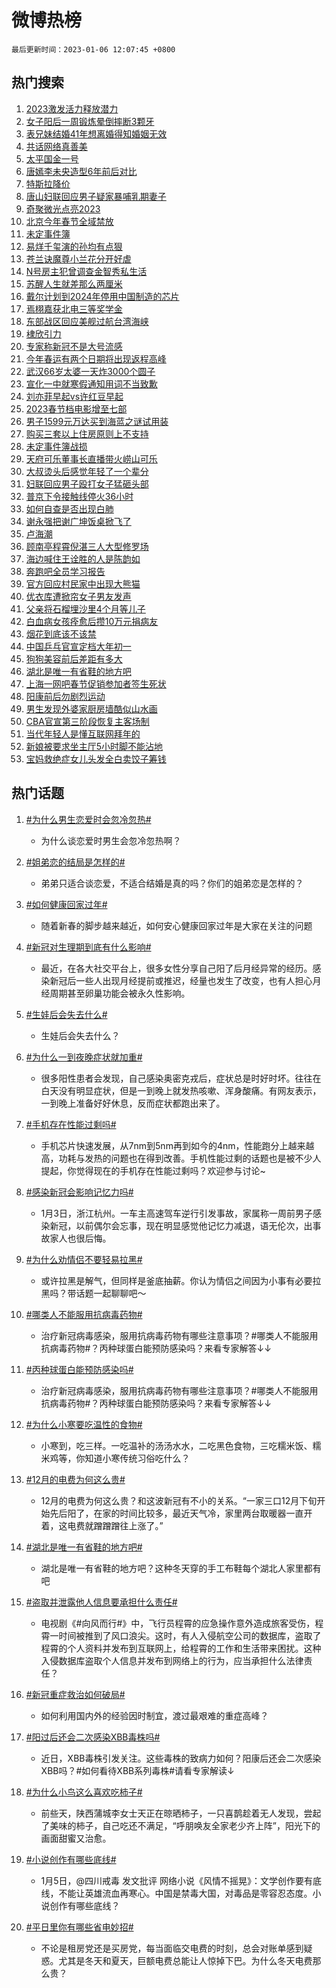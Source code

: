 # 微博热榜

`最后更新时间：2023-01-06 12:07:45 +0800`

## 热门搜索

1. [2023激发活力释放潜力](https://m.weibo.cn/search?containerid=100103type%3D1%26t%3D10%26q%3D%232023%E6%BF%80%E5%8F%91%E6%B4%BB%E5%8A%9B%E9%87%8A%E6%94%BE%E6%BD%9C%E5%8A%9B%23&stream_entry_id=51&isnewpage=1&extparam=seat%3D1%26pos%3D0%26dgr%3D0%26c_type%3D51%26filter_type%3Drealtimehot%26cate%3D10103%26display_time%3D1672978064%26pre_seqid%3D167297806479901738305&luicode=10000011&lfid=106003type%253D25%2526t%253D3%2526disable_hot%253D1%2526filter_type%253Drealtimehot)
1. [女子阳后一周锻炼晕倒摔断3颗牙](https://m.weibo.cn/search?containerid=100103type%3D1%26t%3D10%26q%3D%23%E5%A5%B3%E5%AD%90%E9%98%B3%E5%90%8E%E4%B8%80%E5%91%A8%E9%94%BB%E7%82%BC%E6%99%95%E5%80%92%E6%91%94%E6%96%AD3%E9%A2%97%E7%89%99%23&stream_entry_id=31&isnewpage=1&extparam=seat%3D1%26dgr%3D0%26filter_type%3Drealtimehot%26c_type%3D31%26stream_entry_id%3D31%26cate%3D5001%26flag%3D1%26band_rank%3D1%26q%3D%2523%25E5%25A5%25B3%25E5%25AD%2590%25E9%2598%25B3%25E5%2590%258E%25E4%25B8%2580%25E5%2591%25A8%25E9%2594%25BB%25E7%2582%25BC%25E6%2599%2595%25E5%2580%2592%25E6%2591%2594%25E6%2596%25AD3%25E9%25A2%2597%25E7%2589%2599%2523%26pos%3D0%26lcate%3D5001%26realpos%3D1%26display_time%3D1672978064%26pre_seqid%3D167297806479901738305&luicode=10000011&lfid=106003type%253D25%2526t%253D3%2526disable_hot%253D1%2526filter_type%253Drealtimehot)
1. [表兄妹结婚41年想离婚得知婚姻无效](https://m.weibo.cn/search?containerid=100103type%3D1%26t%3D10%26q%3D%23%E8%A1%A8%E5%85%84%E5%A6%B9%E7%BB%93%E5%A9%9A41%E5%B9%B4%E6%83%B3%E7%A6%BB%E5%A9%9A%E5%BE%97%E7%9F%A5%E5%A9%9A%E5%A7%BB%E6%97%A0%E6%95%88%23&stream_entry_id=31&isnewpage=1&extparam=seat%3D1%26dgr%3D0%26filter_type%3Drealtimehot%26c_type%3D31%26stream_entry_id%3D31%26cate%3D5001%26flag%3D1%26band_rank%3D2%26q%3D%2523%25E8%25A1%25A8%25E5%2585%2584%25E5%25A6%25B9%25E7%25BB%2593%25E5%25A9%259A41%25E5%25B9%25B4%25E6%2583%25B3%25E7%25A6%25BB%25E5%25A9%259A%25E5%25BE%2597%25E7%259F%25A5%25E5%25A9%259A%25E5%25A7%25BB%25E6%2597%25A0%25E6%2595%2588%2523%26pos%3D1%26lcate%3D5001%26realpos%3D2%26display_time%3D1672978064%26pre_seqid%3D167297806479901738305&luicode=10000011&lfid=106003type%253D25%2526t%253D3%2526disable_hot%253D1%2526filter_type%253Drealtimehot)
1. [共话网络真善美](https://m.weibo.cn/search?containerid=100103type%3D1%26t%3D10%26q%3D%23%E5%85%B1%E8%AF%9D%E7%BD%91%E7%BB%9C%E7%9C%9F%E5%96%84%E7%BE%8E%23&stream_entry_id=31&isnewpage=1&extparam=seat%3D1%26dgr%3D0%26filter_type%3Drealtimehot%26c_type%3D31%26stream_entry_id%3D31%26cate%3D5001%26flag%3D0%26band_rank%3D3%26q%3D%2523%25E5%2585%25B1%25E8%25AF%259D%25E7%25BD%2591%25E7%25BB%259C%25E7%259C%259F%25E5%2596%2584%25E7%25BE%258E%2523%26pos%3D2%26lcate%3D5001%26realpos%3D3%26display_time%3D1672978064%26pre_seqid%3D167297806479901738305&luicode=10000011&lfid=106003type%253D25%2526t%253D3%2526disable_hot%253D1%2526filter_type%253Drealtimehot)
1. [太平国金一号](https://m.weibo.cn/search?containerid=100103type%3D1%26t%3D10%26q%3D%23%E5%A4%AA%E5%B9%B3%E5%9B%BD%E9%87%91%E4%B8%80%E5%8F%B7%23&stream_entry_id=31&isnewpage=1&extparam=seat%3D1%26dgr%3D0%26filter_type%3Drealtimehot%26c_type%3D31%26stream_entry_id%3D31%26cate%3D5001%26adid%3D177361%26band_rank%3D4%26topic_ad%3D1%26q%3D%2523%25E5%25A4%25AA%25E5%25B9%25B3%25E5%259B%25BD%25E9%2587%2591%25E4%25B8%2580%25E5%258F%25B7%2523%26pos%3D3%26lcate%3D5001%26display_time%3D1672978064%26pre_seqid%3D167297806479901738305&luicode=10000011&lfid=106003type%253D25%2526t%253D3%2526disable_hot%253D1%2526filter_type%253Drealtimehot)
1. [唐嫣李未央造型6年前后对比](https://m.weibo.cn/search?containerid=100103type%3D1%26t%3D10%26q%3D%23%E5%94%90%E5%AB%A3%E6%9D%8E%E6%9C%AA%E5%A4%AE%E9%80%A0%E5%9E%8B6%E5%B9%B4%E5%89%8D%E5%90%8E%E5%AF%B9%E6%AF%94%23&stream_entry_id=31&isnewpage=1&extparam=seat%3D1%26dgr%3D0%26filter_type%3Drealtimehot%26c_type%3D31%26stream_entry_id%3D31%26cate%3D5001%26flag%3D1%26band_rank%3D4%26q%3D%2523%25E5%2594%2590%25E5%25AB%25A3%25E6%259D%258E%25E6%259C%25AA%25E5%25A4%25AE%25E9%2580%25A0%25E5%259E%258B6%25E5%25B9%25B4%25E5%2589%258D%25E5%2590%258E%25E5%25AF%25B9%25E6%25AF%2594%2523%26pos%3D4%26lcate%3D5001%26realpos%3D4%26display_time%3D1672978064%26pre_seqid%3D167297806479901738305&luicode=10000011&lfid=106003type%253D25%2526t%253D3%2526disable_hot%253D1%2526filter_type%253Drealtimehot)
1. [特斯拉降价](https://m.weibo.cn/search?containerid=100103type%3D1%26t%3D10%26q%3D%23%E7%89%B9%E6%96%AF%E6%8B%89%E9%99%8D%E4%BB%B7%23&stream_entry_id=31&isnewpage=1&extparam=seat%3D1%26dgr%3D0%26filter_type%3Drealtimehot%26c_type%3D31%26stream_entry_id%3D31%26cate%3D5001%26flag%3D0%26band_rank%3D5%26q%3D%2523%25E7%2589%25B9%25E6%2596%25AF%25E6%258B%2589%25E9%2599%258D%25E4%25BB%25B7%2523%26pos%3D5%26lcate%3D5001%26realpos%3D5%26display_time%3D1672978064%26pre_seqid%3D167297806479901738305&luicode=10000011&lfid=106003type%253D25%2526t%253D3%2526disable_hot%253D1%2526filter_type%253Drealtimehot)
1. [唐山妇联回应男子疑家暴哺乳期妻子](https://m.weibo.cn/search?containerid=100103type%3D1%26t%3D10%26q%3D%23%E5%94%90%E5%B1%B1%E5%A6%87%E8%81%94%E5%9B%9E%E5%BA%94%E7%94%B7%E5%AD%90%E7%96%91%E5%AE%B6%E6%9A%B4%E5%93%BA%E4%B9%B3%E6%9C%9F%E5%A6%BB%E5%AD%90%23&stream_entry_id=31&isnewpage=1&extparam=seat%3D1%26dgr%3D0%26filter_type%3Drealtimehot%26c_type%3D31%26stream_entry_id%3D31%26cate%3D5001%26flag%3D1%26band_rank%3D6%26q%3D%2523%25E5%2594%2590%25E5%25B1%25B1%25E5%25A6%2587%25E8%2581%2594%25E5%259B%259E%25E5%25BA%2594%25E7%2594%25B7%25E5%25AD%2590%25E7%2596%2591%25E5%25AE%25B6%25E6%259A%25B4%25E5%2593%25BA%25E4%25B9%25B3%25E6%259C%259F%25E5%25A6%25BB%25E5%25AD%2590%2523%26pos%3D6%26lcate%3D5001%26realpos%3D6%26display_time%3D1672978064%26pre_seqid%3D167297806479901738305&luicode=10000011&lfid=106003type%253D25%2526t%253D3%2526disable_hot%253D1%2526filter_type%253Drealtimehot)
1. [奇聚微光点亮2023](https://m.weibo.cn/search?containerid=100103type%3D1%26t%3D10%26q%3D%23%E5%A5%87%E8%81%9A%E5%BE%AE%E5%85%89%E7%82%B9%E4%BA%AE2023%23&stream_entry_id=31&isnewpage=1&extparam=seat%3D1%26dgr%3D0%26filter_type%3Drealtimehot%26c_type%3D31%26stream_entry_id%3D31%26cate%3D5001%26adid%3D177321%26band_rank%3D7%26topic_ad%3D1%26q%3D%2523%25E5%25A5%2587%25E8%2581%259A%25E5%25BE%25AE%25E5%2585%2589%25E7%2582%25B9%25E4%25BA%25AE2023%2523%26pos%3D7%26lcate%3D5001%26display_time%3D1672978064%26pre_seqid%3D167297806479901738305&luicode=10000011&lfid=106003type%253D25%2526t%253D3%2526disable_hot%253D1%2526filter_type%253Drealtimehot)
1. [北京今年春节全域禁放](https://m.weibo.cn/search?containerid=100103type%3D1%26t%3D10%26q%3D%23%E5%8C%97%E4%BA%AC%E4%BB%8A%E5%B9%B4%E6%98%A5%E8%8A%82%E5%85%A8%E5%9F%9F%E7%A6%81%E6%94%BE%23&stream_entry_id=31&isnewpage=1&extparam=seat%3D1%26dgr%3D0%26filter_type%3Drealtimehot%26c_type%3D31%26stream_entry_id%3D31%26cate%3D5001%26flag%3D1%26band_rank%3D7%26q%3D%2523%25E5%258C%2597%25E4%25BA%25AC%25E4%25BB%258A%25E5%25B9%25B4%25E6%2598%25A5%25E8%258A%2582%25E5%2585%25A8%25E5%259F%259F%25E7%25A6%2581%25E6%2594%25BE%2523%26pos%3D8%26lcate%3D5001%26realpos%3D7%26display_time%3D1672978064%26pre_seqid%3D167297806479901738305&luicode=10000011&lfid=106003type%253D25%2526t%253D3%2526disable_hot%253D1%2526filter_type%253Drealtimehot)
1. [未定事件簿](https://m.weibo.cn/search?containerid=100103type%3D1%26t%3D10%26q%3D%23%E6%9C%AA%E5%AE%9A%E4%BA%8B%E4%BB%B6%E7%B0%BF%23&stream_entry_id=31&isnewpage=1&extparam=seat%3D1%26dgr%3D0%26filter_type%3Drealtimehot%26c_type%3D31%26stream_entry_id%3D31%26cate%3D5001%26flag%3D1%26band_rank%3D8%26q%3D%2523%25E6%259C%25AA%25E5%25AE%259A%25E4%25BA%258B%25E4%25BB%25B6%25E7%25B0%25BF%2523%26pos%3D9%26lcate%3D5001%26realpos%3D8%26display_time%3D1672978064%26pre_seqid%3D167297806479901738305&luicode=10000011&lfid=106003type%253D25%2526t%253D3%2526disable_hot%253D1%2526filter_type%253Drealtimehot)
1. [易烊千玺演的孙均有点狠](https://m.weibo.cn/search?containerid=100103type%3D1%26t%3D10%26q%3D%23%E6%98%93%E7%83%8A%E5%8D%83%E7%8E%BA%E6%BC%94%E7%9A%84%E5%AD%99%E5%9D%87%E6%9C%89%E7%82%B9%E7%8B%A0%23&stream_entry_id=31&isnewpage=1&extparam=seat%3D1%26dgr%3D0%26filter_type%3Drealtimehot%26c_type%3D31%26stream_entry_id%3D31%26cate%3D5001%26flag%3D1%26band_rank%3D9%26q%3D%2523%25E6%2598%2593%25E7%2583%258A%25E5%258D%2583%25E7%258E%25BA%25E6%25BC%2594%25E7%259A%2584%25E5%25AD%2599%25E5%259D%2587%25E6%259C%2589%25E7%2582%25B9%25E7%258B%25A0%2523%26pos%3D10%26lcate%3D5001%26realpos%3D9%26display_time%3D1672978064%26pre_seqid%3D167297806479901738305&luicode=10000011&lfid=106003type%253D25%2526t%253D3%2526disable_hot%253D1%2526filter_type%253Drealtimehot)
1. [苍兰诀魔尊小兰花分开好虐](https://m.weibo.cn/search?containerid=100103type%3D1%26t%3D10%26q%3D%23%E8%8B%8D%E5%85%B0%E8%AF%80%E9%AD%94%E5%B0%8A%E5%B0%8F%E5%85%B0%E8%8A%B1%E5%88%86%E5%BC%80%E5%A5%BD%E8%99%90%23&stream_entry_id=31&isnewpage=1&extparam=seat%3D1%26dgr%3D0%26filter_type%3Drealtimehot%26c_type%3D31%26stream_entry_id%3D31%26cate%3D5001%26flag%3D1%26band_rank%3D10%26q%3D%2523%25E8%258B%258D%25E5%2585%25B0%25E8%25AF%2580%25E9%25AD%2594%25E5%25B0%258A%25E5%25B0%258F%25E5%2585%25B0%25E8%258A%25B1%25E5%2588%2586%25E5%25BC%2580%25E5%25A5%25BD%25E8%2599%2590%2523%26pos%3D11%26lcate%3D5001%26realpos%3D10%26display_time%3D1672978064%26pre_seqid%3D167297806479901738305&luicode=10000011&lfid=106003type%253D25%2526t%253D3%2526disable_hot%253D1%2526filter_type%253Drealtimehot)
1. [N号房主犯曾调查金智秀私生活](https://m.weibo.cn/search?containerid=100103type%3D1%26t%3D10%26q%3D%23N%E5%8F%B7%E6%88%BF%E4%B8%BB%E7%8A%AF%E6%9B%BE%E8%B0%83%E6%9F%A5%E9%87%91%E6%99%BA%E7%A7%80%E7%A7%81%E7%94%9F%E6%B4%BB%23&stream_entry_id=31&isnewpage=1&extparam=seat%3D1%26dgr%3D0%26filter_type%3Drealtimehot%26c_type%3D31%26stream_entry_id%3D31%26cate%3D5001%26flag%3D1%26band_rank%3D11%26q%3D%2523N%25E5%258F%25B7%25E6%2588%25BF%25E4%25B8%25BB%25E7%258A%25AF%25E6%259B%25BE%25E8%25B0%2583%25E6%259F%25A5%25E9%2587%2591%25E6%2599%25BA%25E7%25A7%2580%25E7%25A7%2581%25E7%2594%259F%25E6%25B4%25BB%2523%26pos%3D12%26lcate%3D5001%26realpos%3D11%26display_time%3D1672978064%26pre_seqid%3D167297806479901738305&luicode=10000011&lfid=106003type%253D25%2526t%253D3%2526disable_hot%253D1%2526filter_type%253Drealtimehot)
1. [苏醒人生就差那么两厘米](https://m.weibo.cn/search?containerid=100103type%3D1%26t%3D10%26q%3D%23%E8%8B%8F%E9%86%92%E4%BA%BA%E7%94%9F%E5%B0%B1%E5%B7%AE%E9%82%A3%E4%B9%88%E4%B8%A4%E5%8E%98%E7%B1%B3%23&stream_entry_id=31&isnewpage=1&extparam=seat%3D1%26dgr%3D0%26filter_type%3Drealtimehot%26c_type%3D31%26stream_entry_id%3D31%26cate%3D5001%26flag%3D1%26band_rank%3D12%26q%3D%2523%25E8%258B%258F%25E9%2586%2592%25E4%25BA%25BA%25E7%2594%259F%25E5%25B0%25B1%25E5%25B7%25AE%25E9%2582%25A3%25E4%25B9%2588%25E4%25B8%25A4%25E5%258E%2598%25E7%25B1%25B3%2523%26pos%3D13%26lcate%3D5001%26realpos%3D12%26display_time%3D1672978064%26pre_seqid%3D167297806479901738305&luicode=10000011&lfid=106003type%253D25%2526t%253D3%2526disable_hot%253D1%2526filter_type%253Drealtimehot)
1. [戴尔计划到2024年停用中国制造的芯片](https://m.weibo.cn/search?containerid=100103type%3D1%26t%3D10%26q%3D%23%E6%88%B4%E5%B0%94%E8%AE%A1%E5%88%92%E5%88%B02024%E5%B9%B4%E5%81%9C%E7%94%A8%E4%B8%AD%E5%9B%BD%E5%88%B6%E9%80%A0%E7%9A%84%E8%8A%AF%E7%89%87%23&stream_entry_id=31&isnewpage=1&extparam=seat%3D1%26dgr%3D0%26filter_type%3Drealtimehot%26c_type%3D31%26stream_entry_id%3D31%26cate%3D5001%26flag%3D0%26band_rank%3D13%26q%3D%2523%25E6%2588%25B4%25E5%25B0%2594%25E8%25AE%25A1%25E5%2588%2592%25E5%2588%25B02024%25E5%25B9%25B4%25E5%2581%259C%25E7%2594%25A8%25E4%25B8%25AD%25E5%259B%25BD%25E5%2588%25B6%25E9%2580%25A0%25E7%259A%2584%25E8%258A%25AF%25E7%2589%2587%2523%26pos%3D14%26lcate%3D5001%26realpos%3D13%26display_time%3D1672978064%26pre_seqid%3D167297806479901738305&luicode=10000011&lfid=106003type%253D25%2526t%253D3%2526disable_hot%253D1%2526filter_type%253Drealtimehot)
1. [焉栩嘉获北电三等奖学金](https://m.weibo.cn/search?containerid=100103type%3D1%26t%3D10%26q%3D%23%E7%84%89%E6%A0%A9%E5%98%89%E8%8E%B7%E5%8C%97%E7%94%B5%E4%B8%89%E7%AD%89%E5%A5%96%E5%AD%A6%E9%87%91%23&stream_entry_id=31&isnewpage=1&extparam=seat%3D1%26dgr%3D0%26filter_type%3Drealtimehot%26c_type%3D31%26stream_entry_id%3D31%26cate%3D5001%26flag%3D0%26band_rank%3D14%26q%3D%2523%25E7%2584%2589%25E6%25A0%25A9%25E5%2598%2589%25E8%258E%25B7%25E5%258C%2597%25E7%2594%25B5%25E4%25B8%2589%25E7%25AD%2589%25E5%25A5%2596%25E5%25AD%25A6%25E9%2587%2591%2523%26pos%3D15%26lcate%3D5001%26realpos%3D14%26display_time%3D1672978064%26pre_seqid%3D167297806479901738305&luicode=10000011&lfid=106003type%253D25%2526t%253D3%2526disable_hot%253D1%2526filter_type%253Drealtimehot)
1. [东部战区回应美舰过航台湾海峡](https://m.weibo.cn/search?containerid=100103type%3D1%26t%3D10%26q%3D%23%E4%B8%9C%E9%83%A8%E6%88%98%E5%8C%BA%E5%9B%9E%E5%BA%94%E7%BE%8E%E8%88%B0%E8%BF%87%E8%88%AA%E5%8F%B0%E6%B9%BE%E6%B5%B7%E5%B3%A1%23&stream_entry_id=31&isnewpage=1&extparam=seat%3D1%26dgr%3D0%26filter_type%3Drealtimehot%26c_type%3D31%26stream_entry_id%3D31%26cate%3D5001%26flag%3D0%26band_rank%3D15%26q%3D%2523%25E4%25B8%259C%25E9%2583%25A8%25E6%2588%2598%25E5%258C%25BA%25E5%259B%259E%25E5%25BA%2594%25E7%25BE%258E%25E8%2588%25B0%25E8%25BF%2587%25E8%2588%25AA%25E5%258F%25B0%25E6%25B9%25BE%25E6%25B5%25B7%25E5%25B3%25A1%2523%26pos%3D16%26lcate%3D5001%26realpos%3D15%26display_time%3D1672978064%26pre_seqid%3D167297806479901738305&luicode=10000011&lfid=106003type%253D25%2526t%253D3%2526disable_hot%253D1%2526filter_type%253Drealtimehot)
1. [棣欣引力](https://m.weibo.cn/search?containerid=100103type%3D1%26t%3D10%26q%3D%E6%A3%A3%E6%AC%A3%E5%BC%95%E5%8A%9B&stream_entry_id=31&isnewpage=1&extparam=seat%3D1%26dgr%3D0%26filter_type%3Drealtimehot%26c_type%3D31%26stream_entry_id%3D31%26cate%3D5001%26flag%3D0%26band_rank%3D16%26q%3D%25E6%25A3%25A3%25E6%25AC%25A3%25E5%25BC%2595%25E5%258A%259B%26pos%3D17%26lcate%3D5001%26realpos%3D16%26display_time%3D1672978064%26pre_seqid%3D167297806479901738305&luicode=10000011&lfid=106003type%253D25%2526t%253D3%2526disable_hot%253D1%2526filter_type%253Drealtimehot)
1. [专家称新冠不是大号流感](https://m.weibo.cn/search?containerid=100103type%3D1%26t%3D10%26q%3D%23%E4%B8%93%E5%AE%B6%E7%A7%B0%E6%96%B0%E5%86%A0%E4%B8%8D%E6%98%AF%E5%A4%A7%E5%8F%B7%E6%B5%81%E6%84%9F%23&stream_entry_id=31&isnewpage=1&extparam=seat%3D1%26dgr%3D0%26filter_type%3Drealtimehot%26c_type%3D31%26stream_entry_id%3D31%26cate%3D5001%26flag%3D0%26band_rank%3D17%26q%3D%2523%25E4%25B8%2593%25E5%25AE%25B6%25E7%25A7%25B0%25E6%2596%25B0%25E5%2586%25A0%25E4%25B8%258D%25E6%2598%25AF%25E5%25A4%25A7%25E5%258F%25B7%25E6%25B5%2581%25E6%2584%259F%2523%26pos%3D18%26lcate%3D5001%26realpos%3D17%26display_time%3D1672978064%26pre_seqid%3D167297806479901738305&luicode=10000011&lfid=106003type%253D25%2526t%253D3%2526disable_hot%253D1%2526filter_type%253Drealtimehot)
1. [今年春运有两个日期将出现返程高峰](https://m.weibo.cn/search?containerid=100103type%3D1%26t%3D10%26q%3D%23%E4%BB%8A%E5%B9%B4%E6%98%A5%E8%BF%90%E6%9C%89%E4%B8%A4%E4%B8%AA%E6%97%A5%E6%9C%9F%E5%B0%86%E5%87%BA%E7%8E%B0%E8%BF%94%E7%A8%8B%E9%AB%98%E5%B3%B0%23&stream_entry_id=31&isnewpage=1&extparam=seat%3D1%26dgr%3D0%26filter_type%3Drealtimehot%26c_type%3D31%26stream_entry_id%3D31%26cate%3D5001%26flag%3D1%26band_rank%3D18%26q%3D%2523%25E4%25BB%258A%25E5%25B9%25B4%25E6%2598%25A5%25E8%25BF%2590%25E6%259C%2589%25E4%25B8%25A4%25E4%25B8%25AA%25E6%2597%25A5%25E6%259C%259F%25E5%25B0%2586%25E5%2587%25BA%25E7%258E%25B0%25E8%25BF%2594%25E7%25A8%258B%25E9%25AB%2598%25E5%25B3%25B0%2523%26pos%3D19%26lcate%3D5001%26realpos%3D18%26display_time%3D1672978064%26pre_seqid%3D167297806479901738305&luicode=10000011&lfid=106003type%253D25%2526t%253D3%2526disable_hot%253D1%2526filter_type%253Drealtimehot)
1. [武汉66岁太婆一天炸3000个圆子](https://m.weibo.cn/search?containerid=100103type%3D1%26t%3D10%26q%3D%23%E6%AD%A6%E6%B1%8966%E5%B2%81%E5%A4%AA%E5%A9%86%E4%B8%80%E5%A4%A9%E7%82%B83000%E4%B8%AA%E5%9C%86%E5%AD%90%23&stream_entry_id=31&isnewpage=1&extparam=seat%3D1%26dgr%3D0%26filter_type%3Drealtimehot%26c_type%3D31%26stream_entry_id%3D31%26cate%3D5001%26flag%3D1%26band_rank%3D19%26q%3D%2523%25E6%25AD%25A6%25E6%25B1%258966%25E5%25B2%2581%25E5%25A4%25AA%25E5%25A9%2586%25E4%25B8%2580%25E5%25A4%25A9%25E7%2582%25B83000%25E4%25B8%25AA%25E5%259C%2586%25E5%25AD%2590%2523%26pos%3D20%26lcate%3D5001%26realpos%3D19%26display_time%3D1672978064%26pre_seqid%3D167297806479901738305&luicode=10000011&lfid=106003type%253D25%2526t%253D3%2526disable_hot%253D1%2526filter_type%253Drealtimehot)
1. [宣化一中就寒假通知用词不当致歉](https://m.weibo.cn/search?containerid=100103type%3D1%26t%3D10%26q%3D%23%E5%AE%A3%E5%8C%96%E4%B8%80%E4%B8%AD%E5%B0%B1%E5%AF%92%E5%81%87%E9%80%9A%E7%9F%A5%E7%94%A8%E8%AF%8D%E4%B8%8D%E5%BD%93%E8%87%B4%E6%AD%89%23&stream_entry_id=31&isnewpage=1&extparam=seat%3D1%26dgr%3D0%26filter_type%3Drealtimehot%26c_type%3D31%26stream_entry_id%3D31%26cate%3D5001%26flag%3D0%26band_rank%3D20%26q%3D%2523%25E5%25AE%25A3%25E5%258C%2596%25E4%25B8%2580%25E4%25B8%25AD%25E5%25B0%25B1%25E5%25AF%2592%25E5%2581%2587%25E9%2580%259A%25E7%259F%25A5%25E7%2594%25A8%25E8%25AF%258D%25E4%25B8%258D%25E5%25BD%2593%25E8%2587%25B4%25E6%25AD%2589%2523%26pos%3D21%26lcate%3D5001%26realpos%3D20%26display_time%3D1672978064%26pre_seqid%3D167297806479901738305&luicode=10000011&lfid=106003type%253D25%2526t%253D3%2526disable_hot%253D1%2526filter_type%253Drealtimehot)
1. [刘亦菲早起vs许红豆早起](https://m.weibo.cn/search?containerid=100103type%3D1%26t%3D10%26q%3D%23%E5%88%98%E4%BA%A6%E8%8F%B2%E6%97%A9%E8%B5%B7vs%E8%AE%B8%E7%BA%A2%E8%B1%86%E6%97%A9%E8%B5%B7%23&stream_entry_id=31&isnewpage=1&extparam=seat%3D1%26dgr%3D0%26filter_type%3Drealtimehot%26c_type%3D31%26stream_entry_id%3D31%26cate%3D5001%26flag%3D1%26band_rank%3D21%26q%3D%2523%25E5%2588%2598%25E4%25BA%25A6%25E8%258F%25B2%25E6%2597%25A9%25E8%25B5%25B7vs%25E8%25AE%25B8%25E7%25BA%25A2%25E8%25B1%2586%25E6%2597%25A9%25E8%25B5%25B7%2523%26pos%3D22%26lcate%3D5001%26realpos%3D21%26display_time%3D1672978064%26pre_seqid%3D167297806479901738305&luicode=10000011&lfid=106003type%253D25%2526t%253D3%2526disable_hot%253D1%2526filter_type%253Drealtimehot)
1. [2023春节档电影增至七部](https://m.weibo.cn/search?containerid=100103type%3D1%26t%3D10%26q%3D%232023%E6%98%A5%E8%8A%82%E6%A1%A3%E7%94%B5%E5%BD%B1%E5%A2%9E%E8%87%B3%E4%B8%83%E9%83%A8%23&stream_entry_id=31&isnewpage=1&extparam=seat%3D1%26dgr%3D0%26filter_type%3Drealtimehot%26c_type%3D31%26stream_entry_id%3D31%26cate%3D5001%26flag%3D1%26band_rank%3D22%26q%3D%25232023%25E6%2598%25A5%25E8%258A%2582%25E6%25A1%25A3%25E7%2594%25B5%25E5%25BD%25B1%25E5%25A2%259E%25E8%2587%25B3%25E4%25B8%2583%25E9%2583%25A8%2523%26pos%3D23%26lcate%3D5001%26realpos%3D22%26display_time%3D1672978064%26pre_seqid%3D167297806479901738305&luicode=10000011&lfid=106003type%253D25%2526t%253D3%2526disable_hot%253D1%2526filter_type%253Drealtimehot)
1. [男子1599元万达买到海蓝之谜试用装](https://m.weibo.cn/search?containerid=100103type%3D1%26t%3D10%26q%3D%23%E7%94%B7%E5%AD%901599%E5%85%83%E4%B8%87%E8%BE%BE%E4%B9%B0%E5%88%B0%E6%B5%B7%E8%93%9D%E4%B9%8B%E8%B0%9C%E8%AF%95%E7%94%A8%E8%A3%85%23&stream_entry_id=31&isnewpage=1&extparam=seat%3D1%26dgr%3D0%26filter_type%3Drealtimehot%26c_type%3D31%26stream_entry_id%3D31%26cate%3D5001%26flag%3D1%26band_rank%3D23%26q%3D%2523%25E7%2594%25B7%25E5%25AD%25901599%25E5%2585%2583%25E4%25B8%2587%25E8%25BE%25BE%25E4%25B9%25B0%25E5%2588%25B0%25E6%25B5%25B7%25E8%2593%259D%25E4%25B9%258B%25E8%25B0%259C%25E8%25AF%2595%25E7%2594%25A8%25E8%25A3%2585%2523%26pos%3D24%26lcate%3D5001%26realpos%3D23%26display_time%3D1672978064%26pre_seqid%3D167297806479901738305&luicode=10000011&lfid=106003type%253D25%2526t%253D3%2526disable_hot%253D1%2526filter_type%253Drealtimehot)
1. [购买三套以上住房原则上不支持](https://m.weibo.cn/search?containerid=100103type%3D1%26t%3D10%26q%3D%23%E8%B4%AD%E4%B9%B0%E4%B8%89%E5%A5%97%E4%BB%A5%E4%B8%8A%E4%BD%8F%E6%88%BF%E5%8E%9F%E5%88%99%E4%B8%8A%E4%B8%8D%E6%94%AF%E6%8C%81%23&stream_entry_id=31&isnewpage=1&extparam=seat%3D1%26dgr%3D0%26filter_type%3Drealtimehot%26c_type%3D31%26stream_entry_id%3D31%26cate%3D5001%26flag%3D0%26band_rank%3D24%26q%3D%2523%25E8%25B4%25AD%25E4%25B9%25B0%25E4%25B8%2589%25E5%25A5%2597%25E4%25BB%25A5%25E4%25B8%258A%25E4%25BD%258F%25E6%2588%25BF%25E5%258E%259F%25E5%2588%2599%25E4%25B8%258A%25E4%25B8%258D%25E6%2594%25AF%25E6%258C%2581%2523%26pos%3D25%26lcate%3D5001%26realpos%3D24%26display_time%3D1672978064%26pre_seqid%3D167297806479901738305&luicode=10000011&lfid=106003type%253D25%2526t%253D3%2526disable_hot%253D1%2526filter_type%253Drealtimehot)
1. [未定事件簿战损](https://m.weibo.cn/search?containerid=100103type%3D1%26t%3D10%26q%3D%23%E6%9C%AA%E5%AE%9A%E4%BA%8B%E4%BB%B6%E7%B0%BF%E6%88%98%E6%8D%9F%23&stream_entry_id=31&isnewpage=1&extparam=seat%3D1%26dgr%3D0%26filter_type%3Drealtimehot%26c_type%3D31%26stream_entry_id%3D31%26cate%3D5001%26flag%3D1%26band_rank%3D25%26q%3D%2523%25E6%259C%25AA%25E5%25AE%259A%25E4%25BA%258B%25E4%25BB%25B6%25E7%25B0%25BF%25E6%2588%2598%25E6%258D%259F%2523%26pos%3D26%26lcate%3D5001%26realpos%3D25%26display_time%3D1672978064%26pre_seqid%3D167297806479901738305&luicode=10000011&lfid=106003type%253D25%2526t%253D3%2526disable_hot%253D1%2526filter_type%253Drealtimehot)
1. [天府可乐董事长直播带火崂山可乐](https://m.weibo.cn/search?containerid=100103type%3D1%26t%3D10%26q%3D%23%E5%A4%A9%E5%BA%9C%E5%8F%AF%E4%B9%90%E8%91%A3%E4%BA%8B%E9%95%BF%E7%9B%B4%E6%92%AD%E5%B8%A6%E7%81%AB%E5%B4%82%E5%B1%B1%E5%8F%AF%E4%B9%90%23&stream_entry_id=31&isnewpage=1&extparam=seat%3D1%26dgr%3D0%26filter_type%3Drealtimehot%26c_type%3D31%26stream_entry_id%3D31%26cate%3D5001%26flag%3D1%26band_rank%3D26%26q%3D%2523%25E5%25A4%25A9%25E5%25BA%259C%25E5%258F%25AF%25E4%25B9%2590%25E8%2591%25A3%25E4%25BA%258B%25E9%2595%25BF%25E7%259B%25B4%25E6%2592%25AD%25E5%25B8%25A6%25E7%2581%25AB%25E5%25B4%2582%25E5%25B1%25B1%25E5%258F%25AF%25E4%25B9%2590%2523%26pos%3D27%26lcate%3D5001%26realpos%3D26%26display_time%3D1672978064%26pre_seqid%3D167297806479901738305&luicode=10000011&lfid=106003type%253D25%2526t%253D3%2526disable_hot%253D1%2526filter_type%253Drealtimehot)
1. [大叔烫头后感觉年轻了一个辈分](https://m.weibo.cn/search?containerid=100103type%3D1%26t%3D10%26q%3D%23%E5%A4%A7%E5%8F%94%E7%83%AB%E5%A4%B4%E5%90%8E%E6%84%9F%E8%A7%89%E5%B9%B4%E8%BD%BB%E4%BA%86%E4%B8%80%E4%B8%AA%E8%BE%88%E5%88%86%23&stream_entry_id=31&isnewpage=1&extparam=seat%3D1%26dgr%3D0%26filter_type%3Drealtimehot%26c_type%3D31%26stream_entry_id%3D31%26cate%3D5001%26flag%3D1%26band_rank%3D27%26q%3D%2523%25E5%25A4%25A7%25E5%258F%2594%25E7%2583%25AB%25E5%25A4%25B4%25E5%2590%258E%25E6%2584%259F%25E8%25A7%2589%25E5%25B9%25B4%25E8%25BD%25BB%25E4%25BA%2586%25E4%25B8%2580%25E4%25B8%25AA%25E8%25BE%2588%25E5%2588%2586%2523%26pos%3D28%26lcate%3D5001%26realpos%3D27%26display_time%3D1672978064%26pre_seqid%3D167297806479901738305&luicode=10000011&lfid=106003type%253D25%2526t%253D3%2526disable_hot%253D1%2526filter_type%253Drealtimehot)
1. [妇联回应男子殴打女子猛砸头部](https://m.weibo.cn/search?containerid=100103type%3D1%26t%3D10%26q%3D%23%E5%A6%87%E8%81%94%E5%9B%9E%E5%BA%94%E7%94%B7%E5%AD%90%E6%AE%B4%E6%89%93%E5%A5%B3%E5%AD%90%E7%8C%9B%E7%A0%B8%E5%A4%B4%E9%83%A8%23&stream_entry_id=31&isnewpage=1&extparam=seat%3D1%26dgr%3D0%26filter_type%3Drealtimehot%26c_type%3D31%26stream_entry_id%3D31%26cate%3D5001%26flag%3D1%26band_rank%3D28%26q%3D%2523%25E5%25A6%2587%25E8%2581%2594%25E5%259B%259E%25E5%25BA%2594%25E7%2594%25B7%25E5%25AD%2590%25E6%25AE%25B4%25E6%2589%2593%25E5%25A5%25B3%25E5%25AD%2590%25E7%258C%259B%25E7%25A0%25B8%25E5%25A4%25B4%25E9%2583%25A8%2523%26pos%3D29%26lcate%3D5001%26realpos%3D28%26display_time%3D1672978064%26pre_seqid%3D167297806479901738305&luicode=10000011&lfid=106003type%253D25%2526t%253D3%2526disable_hot%253D1%2526filter_type%253Drealtimehot)
1. [普京下令接触线停火36小时](https://m.weibo.cn/search?containerid=100103type%3D1%26t%3D10%26q%3D%23%E6%99%AE%E4%BA%AC%E4%B8%8B%E4%BB%A4%E6%8E%A5%E8%A7%A6%E7%BA%BF%E5%81%9C%E7%81%AB36%E5%B0%8F%E6%97%B6%23&stream_entry_id=31&isnewpage=1&extparam=seat%3D1%26dgr%3D0%26filter_type%3Drealtimehot%26c_type%3D31%26stream_entry_id%3D31%26cate%3D5001%26flag%3D0%26band_rank%3D29%26q%3D%2523%25E6%2599%25AE%25E4%25BA%25AC%25E4%25B8%258B%25E4%25BB%25A4%25E6%258E%25A5%25E8%25A7%25A6%25E7%25BA%25BF%25E5%2581%259C%25E7%2581%25AB36%25E5%25B0%258F%25E6%2597%25B6%2523%26pos%3D30%26lcate%3D5001%26realpos%3D29%26display_time%3D1672978064%26pre_seqid%3D167297806479901738305&luicode=10000011&lfid=106003type%253D25%2526t%253D3%2526disable_hot%253D1%2526filter_type%253Drealtimehot)
1. [如何自查是否出现白肺](https://m.weibo.cn/search?containerid=100103type%3D1%26t%3D10%26q%3D%23%E5%A6%82%E4%BD%95%E8%87%AA%E6%9F%A5%E6%98%AF%E5%90%A6%E5%87%BA%E7%8E%B0%E7%99%BD%E8%82%BA%23&stream_entry_id=31&isnewpage=1&extparam=seat%3D1%26dgr%3D0%26filter_type%3Drealtimehot%26c_type%3D31%26stream_entry_id%3D31%26cate%3D5001%26flag%3D0%26band_rank%3D30%26q%3D%2523%25E5%25A6%2582%25E4%25BD%2595%25E8%2587%25AA%25E6%259F%25A5%25E6%2598%25AF%25E5%2590%25A6%25E5%2587%25BA%25E7%258E%25B0%25E7%2599%25BD%25E8%2582%25BA%2523%26pos%3D31%26lcate%3D5001%26realpos%3D30%26display_time%3D1672978064%26pre_seqid%3D167297806479901738305&luicode=10000011&lfid=106003type%253D25%2526t%253D3%2526disable_hot%253D1%2526filter_type%253Drealtimehot)
1. [谢永强把谢广坤饭桌掀飞了](https://m.weibo.cn/search?containerid=100103type%3D1%26t%3D10%26q%3D%23%E8%B0%A2%E6%B0%B8%E5%BC%BA%E6%8A%8A%E8%B0%A2%E5%B9%BF%E5%9D%A4%E9%A5%AD%E6%A1%8C%E6%8E%80%E9%A3%9E%E4%BA%86%23&stream_entry_id=31&isnewpage=1&extparam=seat%3D1%26dgr%3D0%26filter_type%3Drealtimehot%26c_type%3D31%26stream_entry_id%3D31%26cate%3D5001%26flag%3D1%26band_rank%3D31%26q%3D%2523%25E8%25B0%25A2%25E6%25B0%25B8%25E5%25BC%25BA%25E6%258A%258A%25E8%25B0%25A2%25E5%25B9%25BF%25E5%259D%25A4%25E9%25A5%25AD%25E6%25A1%258C%25E6%258E%2580%25E9%25A3%259E%25E4%25BA%2586%2523%26pos%3D32%26lcate%3D5001%26realpos%3D31%26display_time%3D1672978064%26pre_seqid%3D167297806479901738305&luicode=10000011&lfid=106003type%253D25%2526t%253D3%2526disable_hot%253D1%2526filter_type%253Drealtimehot)
1. [卢海潮](https://m.weibo.cn/search?containerid=100103type%3D1%26t%3D10%26q%3D%E5%8D%A2%E6%B5%B7%E6%BD%AE&stream_entry_id=31&isnewpage=1&extparam=seat%3D1%26dgr%3D0%26filter_type%3Drealtimehot%26c_type%3D31%26stream_entry_id%3D31%26cate%3D5001%26flag%3D1%26band_rank%3D32%26q%3D%25E5%258D%25A2%25E6%25B5%25B7%25E6%25BD%25AE%26pos%3D33%26lcate%3D5001%26realpos%3D32%26display_time%3D1672978064%26pre_seqid%3D167297806479901738305&luicode=10000011&lfid=106003type%253D25%2526t%253D3%2526disable_hot%253D1%2526filter_type%253Drealtimehot)
1. [顾南亭程霄倪湛三人大型修罗场](https://m.weibo.cn/search?containerid=100103type%3D1%26t%3D10%26q%3D%23%E9%A1%BE%E5%8D%97%E4%BA%AD%E7%A8%8B%E9%9C%84%E5%80%AA%E6%B9%9B%E4%B8%89%E4%BA%BA%E5%A4%A7%E5%9E%8B%E4%BF%AE%E7%BD%97%E5%9C%BA%23&stream_entry_id=31&isnewpage=1&extparam=seat%3D1%26dgr%3D0%26filter_type%3Drealtimehot%26c_type%3D31%26stream_entry_id%3D31%26cate%3D5001%26flag%3D1%26band_rank%3D33%26q%3D%2523%25E9%25A1%25BE%25E5%258D%2597%25E4%25BA%25AD%25E7%25A8%258B%25E9%259C%2584%25E5%2580%25AA%25E6%25B9%259B%25E4%25B8%2589%25E4%25BA%25BA%25E5%25A4%25A7%25E5%259E%258B%25E4%25BF%25AE%25E7%25BD%2597%25E5%259C%25BA%2523%26pos%3D34%26lcate%3D5001%26realpos%3D33%26display_time%3D1672978064%26pre_seqid%3D167297806479901738305&luicode=10000011&lfid=106003type%253D25%2526t%253D3%2526disable_hot%253D1%2526filter_type%253Drealtimehot)
1. [海边喊住王诠胜的人是陈韵如](https://m.weibo.cn/search?containerid=100103type%3D1%26t%3D10%26q%3D%23%E6%B5%B7%E8%BE%B9%E5%96%8A%E4%BD%8F%E7%8E%8B%E8%AF%A0%E8%83%9C%E7%9A%84%E4%BA%BA%E6%98%AF%E9%99%88%E9%9F%B5%E5%A6%82%23&stream_entry_id=31&isnewpage=1&extparam=seat%3D1%26dgr%3D0%26filter_type%3Drealtimehot%26c_type%3D31%26stream_entry_id%3D31%26cate%3D5001%26flag%3D1%26band_rank%3D34%26q%3D%2523%25E6%25B5%25B7%25E8%25BE%25B9%25E5%2596%258A%25E4%25BD%258F%25E7%258E%258B%25E8%25AF%25A0%25E8%2583%259C%25E7%259A%2584%25E4%25BA%25BA%25E6%2598%25AF%25E9%2599%2588%25E9%259F%25B5%25E5%25A6%2582%2523%26pos%3D35%26lcate%3D5001%26realpos%3D34%26display_time%3D1672978064%26pre_seqid%3D167297806479901738305&luicode=10000011&lfid=106003type%253D25%2526t%253D3%2526disable_hot%253D1%2526filter_type%253Drealtimehot)
1. [奔跑吧全员学习报告](https://m.weibo.cn/search?containerid=100103type%3D1%26t%3D10%26q%3D%23%E5%A5%94%E8%B7%91%E5%90%A7%E5%85%A8%E5%91%98%E5%AD%A6%E4%B9%A0%E6%8A%A5%E5%91%8A%23&stream_entry_id=31&isnewpage=1&extparam=seat%3D1%26dgr%3D0%26filter_type%3Drealtimehot%26c_type%3D31%26stream_entry_id%3D31%26cate%3D5001%26flag%3D1%26band_rank%3D35%26q%3D%2523%25E5%25A5%2594%25E8%25B7%2591%25E5%2590%25A7%25E5%2585%25A8%25E5%2591%2598%25E5%25AD%25A6%25E4%25B9%25A0%25E6%258A%25A5%25E5%2591%258A%2523%26pos%3D36%26lcate%3D5001%26realpos%3D35%26display_time%3D1672978064%26pre_seqid%3D167297806479901738305&luicode=10000011&lfid=106003type%253D25%2526t%253D3%2526disable_hot%253D1%2526filter_type%253Drealtimehot)
1. [官方回应村民家中出现大熊猫](https://m.weibo.cn/search?containerid=100103type%3D1%26t%3D10%26q%3D%23%E5%AE%98%E6%96%B9%E5%9B%9E%E5%BA%94%E6%9D%91%E6%B0%91%E5%AE%B6%E4%B8%AD%E5%87%BA%E7%8E%B0%E5%A4%A7%E7%86%8A%E7%8C%AB%23&stream_entry_id=31&isnewpage=1&extparam=seat%3D1%26dgr%3D0%26filter_type%3Drealtimehot%26c_type%3D31%26stream_entry_id%3D31%26cate%3D5001%26flag%3D0%26band_rank%3D36%26q%3D%2523%25E5%25AE%2598%25E6%2596%25B9%25E5%259B%259E%25E5%25BA%2594%25E6%259D%2591%25E6%25B0%2591%25E5%25AE%25B6%25E4%25B8%25AD%25E5%2587%25BA%25E7%258E%25B0%25E5%25A4%25A7%25E7%2586%258A%25E7%258C%25AB%2523%26pos%3D37%26lcate%3D5001%26realpos%3D36%26display_time%3D1672978064%26pre_seqid%3D167297806479901738305&luicode=10000011&lfid=106003type%253D25%2526t%253D3%2526disable_hot%253D1%2526filter_type%253Drealtimehot)
1. [优衣库遭掀帘女子男友发声](https://m.weibo.cn/search?containerid=100103type%3D1%26t%3D10%26q%3D%23%E4%BC%98%E8%A1%A3%E5%BA%93%E9%81%AD%E6%8E%80%E5%B8%98%E5%A5%B3%E5%AD%90%E7%94%B7%E5%8F%8B%E5%8F%91%E5%A3%B0%23&stream_entry_id=31&isnewpage=1&extparam=seat%3D1%26dgr%3D0%26filter_type%3Drealtimehot%26c_type%3D31%26stream_entry_id%3D31%26cate%3D5001%26flag%3D0%26band_rank%3D37%26q%3D%2523%25E4%25BC%2598%25E8%25A1%25A3%25E5%25BA%2593%25E9%2581%25AD%25E6%258E%2580%25E5%25B8%2598%25E5%25A5%25B3%25E5%25AD%2590%25E7%2594%25B7%25E5%258F%258B%25E5%258F%2591%25E5%25A3%25B0%2523%26pos%3D38%26lcate%3D5001%26realpos%3D37%26display_time%3D1672978064%26pre_seqid%3D167297806479901738305&luicode=10000011&lfid=106003type%253D25%2526t%253D3%2526disable_hot%253D1%2526filter_type%253Drealtimehot)
1. [父亲将石榴埋沙里4个月等儿子](https://m.weibo.cn/search?containerid=100103type%3D1%26t%3D10%26q%3D%23%E7%88%B6%E4%BA%B2%E5%B0%86%E7%9F%B3%E6%A6%B4%E5%9F%8B%E6%B2%99%E9%87%8C4%E4%B8%AA%E6%9C%88%E7%AD%89%E5%84%BF%E5%AD%90%23&stream_entry_id=31&isnewpage=1&extparam=seat%3D1%26dgr%3D0%26filter_type%3Drealtimehot%26c_type%3D31%26stream_entry_id%3D31%26cate%3D5001%26flag%3D0%26band_rank%3D38%26q%3D%2523%25E7%2588%25B6%25E4%25BA%25B2%25E5%25B0%2586%25E7%259F%25B3%25E6%25A6%25B4%25E5%259F%258B%25E6%25B2%2599%25E9%2587%258C4%25E4%25B8%25AA%25E6%259C%2588%25E7%25AD%2589%25E5%2584%25BF%25E5%25AD%2590%2523%26pos%3D39%26lcate%3D5001%26realpos%3D38%26display_time%3D1672978064%26pre_seqid%3D167297806479901738305&luicode=10000011&lfid=106003type%253D25%2526t%253D3%2526disable_hot%253D1%2526filter_type%253Drealtimehot)
1. [白血病女孩痊愈后攒10万元捐病友](https://m.weibo.cn/search?containerid=100103type%3D1%26t%3D10%26q%3D%23%E7%99%BD%E8%A1%80%E7%97%85%E5%A5%B3%E5%AD%A9%E7%97%8A%E6%84%88%E5%90%8E%E6%94%9210%E4%B8%87%E5%85%83%E6%8D%90%E7%97%85%E5%8F%8B%23&stream_entry_id=31&isnewpage=1&extparam=seat%3D1%26dgr%3D0%26filter_type%3Drealtimehot%26c_type%3D31%26stream_entry_id%3D31%26cate%3D5001%26flag%3D0%26band_rank%3D39%26q%3D%2523%25E7%2599%25BD%25E8%25A1%2580%25E7%2597%2585%25E5%25A5%25B3%25E5%25AD%25A9%25E7%2597%258A%25E6%2584%2588%25E5%2590%258E%25E6%2594%259210%25E4%25B8%2587%25E5%2585%2583%25E6%258D%2590%25E7%2597%2585%25E5%258F%258B%2523%26pos%3D40%26lcate%3D5001%26realpos%3D39%26display_time%3D1672978064%26pre_seqid%3D167297806479901738305&luicode=10000011&lfid=106003type%253D25%2526t%253D3%2526disable_hot%253D1%2526filter_type%253Drealtimehot)
1. [烟花到底该不该禁](https://m.weibo.cn/search?containerid=100103type%3D1%26t%3D10%26q%3D%23%E7%83%9F%E8%8A%B1%E5%88%B0%E5%BA%95%E8%AF%A5%E4%B8%8D%E8%AF%A5%E7%A6%81%23&stream_entry_id=31&isnewpage=1&extparam=seat%3D1%26dgr%3D0%26filter_type%3Drealtimehot%26c_type%3D31%26stream_entry_id%3D31%26cate%3D5001%26flag%3D1%26band_rank%3D40%26q%3D%2523%25E7%2583%259F%25E8%258A%25B1%25E5%2588%25B0%25E5%25BA%2595%25E8%25AF%25A5%25E4%25B8%258D%25E8%25AF%25A5%25E7%25A6%2581%2523%26pos%3D41%26lcate%3D5001%26realpos%3D40%26display_time%3D1672978064%26pre_seqid%3D167297806479901738305&luicode=10000011&lfid=106003type%253D25%2526t%253D3%2526disable_hot%253D1%2526filter_type%253Drealtimehot)
1. [中国乒乓官宣定档大年初一](https://m.weibo.cn/search?containerid=100103type%3D1%26t%3D10%26q%3D%23%E4%B8%AD%E5%9B%BD%E4%B9%92%E4%B9%93%E5%AE%98%E5%AE%A3%E5%AE%9A%E6%A1%A3%E5%A4%A7%E5%B9%B4%E5%88%9D%E4%B8%80%23&stream_entry_id=31&isnewpage=1&extparam=seat%3D1%26dgr%3D0%26filter_type%3Drealtimehot%26c_type%3D31%26stream_entry_id%3D31%26cate%3D5001%26flag%3D0%26band_rank%3D41%26q%3D%2523%25E4%25B8%25AD%25E5%259B%25BD%25E4%25B9%2592%25E4%25B9%2593%25E5%25AE%2598%25E5%25AE%25A3%25E5%25AE%259A%25E6%25A1%25A3%25E5%25A4%25A7%25E5%25B9%25B4%25E5%2588%259D%25E4%25B8%2580%2523%26pos%3D42%26lcate%3D5001%26realpos%3D41%26display_time%3D1672978064%26pre_seqid%3D167297806479901738305&luicode=10000011&lfid=106003type%253D25%2526t%253D3%2526disable_hot%253D1%2526filter_type%253Drealtimehot)
1. [狗狗美容前后差距有多大](https://m.weibo.cn/search?containerid=100103type%3D1%26t%3D10%26q%3D%23%E7%8B%97%E7%8B%97%E7%BE%8E%E5%AE%B9%E5%89%8D%E5%90%8E%E5%B7%AE%E8%B7%9D%E6%9C%89%E5%A4%9A%E5%A4%A7%23&stream_entry_id=31&isnewpage=1&extparam=seat%3D1%26dgr%3D0%26filter_type%3Drealtimehot%26c_type%3D31%26stream_entry_id%3D31%26cate%3D5001%26flag%3D1%26band_rank%3D42%26q%3D%2523%25E7%258B%2597%25E7%258B%2597%25E7%25BE%258E%25E5%25AE%25B9%25E5%2589%258D%25E5%2590%258E%25E5%25B7%25AE%25E8%25B7%259D%25E6%259C%2589%25E5%25A4%259A%25E5%25A4%25A7%2523%26pos%3D43%26lcate%3D5001%26realpos%3D42%26display_time%3D1672978064%26pre_seqid%3D167297806479901738305&luicode=10000011&lfid=106003type%253D25%2526t%253D3%2526disable_hot%253D1%2526filter_type%253Drealtimehot)
1. [湖北是唯一有省鞋的地方吧](https://m.weibo.cn/search?containerid=100103type%3D1%26t%3D10%26q%3D%23%E6%B9%96%E5%8C%97%E6%98%AF%E5%94%AF%E4%B8%80%E6%9C%89%E7%9C%81%E9%9E%8B%E7%9A%84%E5%9C%B0%E6%96%B9%E5%90%A7%23&stream_entry_id=31&isnewpage=1&extparam=seat%3D1%26dgr%3D0%26filter_type%3Drealtimehot%26c_type%3D31%26stream_entry_id%3D31%26cate%3D5001%26flag%3D0%26band_rank%3D43%26q%3D%2523%25E6%25B9%2596%25E5%258C%2597%25E6%2598%25AF%25E5%2594%25AF%25E4%25B8%2580%25E6%259C%2589%25E7%259C%2581%25E9%259E%258B%25E7%259A%2584%25E5%259C%25B0%25E6%2596%25B9%25E5%2590%25A7%2523%26pos%3D44%26lcate%3D5001%26realpos%3D43%26display_time%3D1672978064%26pre_seqid%3D167297806479901738305&luicode=10000011&lfid=106003type%253D25%2526t%253D3%2526disable_hot%253D1%2526filter_type%253Drealtimehot)
1. [上海一网吧春节促销参加者签生死状](https://m.weibo.cn/search?containerid=100103type%3D1%26t%3D10%26q%3D%23%E4%B8%8A%E6%B5%B7%E4%B8%80%E7%BD%91%E5%90%A7%E6%98%A5%E8%8A%82%E4%BF%83%E9%94%80%E5%8F%82%E5%8A%A0%E8%80%85%E7%AD%BE%E7%94%9F%E6%AD%BB%E7%8A%B6%23&stream_entry_id=31&isnewpage=1&extparam=seat%3D1%26dgr%3D0%26filter_type%3Drealtimehot%26c_type%3D31%26stream_entry_id%3D31%26cate%3D5001%26flag%3D0%26band_rank%3D44%26q%3D%2523%25E4%25B8%258A%25E6%25B5%25B7%25E4%25B8%2580%25E7%25BD%2591%25E5%2590%25A7%25E6%2598%25A5%25E8%258A%2582%25E4%25BF%2583%25E9%2594%2580%25E5%258F%2582%25E5%258A%25A0%25E8%2580%2585%25E7%25AD%25BE%25E7%2594%259F%25E6%25AD%25BB%25E7%258A%25B6%2523%26pos%3D45%26lcate%3D5001%26realpos%3D44%26display_time%3D1672978064%26pre_seqid%3D167297806479901738305&luicode=10000011&lfid=106003type%253D25%2526t%253D3%2526disable_hot%253D1%2526filter_type%253Drealtimehot)
1. [阳康前后勿剧烈运动](https://m.weibo.cn/search?containerid=100103type%3D1%26t%3D10%26q%3D%23%E9%98%B3%E5%BA%B7%E5%89%8D%E5%90%8E%E5%8B%BF%E5%89%A7%E7%83%88%E8%BF%90%E5%8A%A8%23&stream_entry_id=31&isnewpage=1&extparam=seat%3D1%26dgr%3D0%26filter_type%3Drealtimehot%26c_type%3D31%26stream_entry_id%3D31%26cate%3D5001%26flag%3D1%26band_rank%3D45%26q%3D%2523%25E9%2598%25B3%25E5%25BA%25B7%25E5%2589%258D%25E5%2590%258E%25E5%258B%25BF%25E5%2589%25A7%25E7%2583%2588%25E8%25BF%2590%25E5%258A%25A8%2523%26pos%3D46%26lcate%3D5001%26realpos%3D45%26display_time%3D1672978064%26pre_seqid%3D167297806479901738305&luicode=10000011&lfid=106003type%253D25%2526t%253D3%2526disable_hot%253D1%2526filter_type%253Drealtimehot)
1. [男生发现外婆家厨房墙酷似山水画](https://m.weibo.cn/search?containerid=100103type%3D1%26t%3D10%26q%3D%23%E7%94%B7%E7%94%9F%E5%8F%91%E7%8E%B0%E5%A4%96%E5%A9%86%E5%AE%B6%E5%8E%A8%E6%88%BF%E5%A2%99%E9%85%B7%E4%BC%BC%E5%B1%B1%E6%B0%B4%E7%94%BB%23&stream_entry_id=31&isnewpage=1&extparam=seat%3D1%26dgr%3D0%26filter_type%3Drealtimehot%26c_type%3D31%26stream_entry_id%3D31%26cate%3D5001%26flag%3D1%26band_rank%3D46%26q%3D%2523%25E7%2594%25B7%25E7%2594%259F%25E5%258F%2591%25E7%258E%25B0%25E5%25A4%2596%25E5%25A9%2586%25E5%25AE%25B6%25E5%258E%25A8%25E6%2588%25BF%25E5%25A2%2599%25E9%2585%25B7%25E4%25BC%25BC%25E5%25B1%25B1%25E6%25B0%25B4%25E7%2594%25BB%2523%26pos%3D47%26lcate%3D5001%26realpos%3D46%26display_time%3D1672978064%26pre_seqid%3D167297806479901738305&luicode=10000011&lfid=106003type%253D25%2526t%253D3%2526disable_hot%253D1%2526filter_type%253Drealtimehot)
1. [CBA官宣第三阶段恢复主客场制](https://m.weibo.cn/search?containerid=100103type%3D1%26t%3D10%26q%3D%23CBA%E5%AE%98%E5%AE%A3%E7%AC%AC%E4%B8%89%E9%98%B6%E6%AE%B5%E6%81%A2%E5%A4%8D%E4%B8%BB%E5%AE%A2%E5%9C%BA%E5%88%B6%23&stream_entry_id=31&isnewpage=1&extparam=seat%3D1%26dgr%3D0%26filter_type%3Drealtimehot%26c_type%3D31%26stream_entry_id%3D31%26cate%3D5001%26flag%3D0%26band_rank%3D47%26q%3D%2523CBA%25E5%25AE%2598%25E5%25AE%25A3%25E7%25AC%25AC%25E4%25B8%2589%25E9%2598%25B6%25E6%25AE%25B5%25E6%2581%25A2%25E5%25A4%258D%25E4%25B8%25BB%25E5%25AE%25A2%25E5%259C%25BA%25E5%2588%25B6%2523%26pos%3D48%26lcate%3D5001%26realpos%3D47%26display_time%3D1672978064%26pre_seqid%3D167297806479901738305&luicode=10000011&lfid=106003type%253D25%2526t%253D3%2526disable_hot%253D1%2526filter_type%253Drealtimehot)
1. [当代年轻人是懂互联网拜年的](https://m.weibo.cn/search?containerid=100103type%3D1%26t%3D10%26q%3D%23%E5%BD%93%E4%BB%A3%E5%B9%B4%E8%BD%BB%E4%BA%BA%E6%98%AF%E6%87%82%E4%BA%92%E8%81%94%E7%BD%91%E6%8B%9C%E5%B9%B4%E7%9A%84%23&stream_entry_id=31&isnewpage=1&extparam=seat%3D1%26dgr%3D0%26filter_type%3Drealtimehot%26c_type%3D31%26stream_entry_id%3D31%26cate%3D5001%26flag%3D1%26band_rank%3D48%26q%3D%2523%25E5%25BD%2593%25E4%25BB%25A3%25E5%25B9%25B4%25E8%25BD%25BB%25E4%25BA%25BA%25E6%2598%25AF%25E6%2587%2582%25E4%25BA%2592%25E8%2581%2594%25E7%25BD%2591%25E6%258B%259C%25E5%25B9%25B4%25E7%259A%2584%2523%26pos%3D49%26lcate%3D5001%26realpos%3D48%26display_time%3D1672978064%26pre_seqid%3D167297806479901738305&luicode=10000011&lfid=106003type%253D25%2526t%253D3%2526disable_hot%253D1%2526filter_type%253Drealtimehot)
1. [新娘被要求坐主厅5小时脚不能沾地](https://m.weibo.cn/search?containerid=100103type%3D1%26t%3D10%26q%3D%23%E6%96%B0%E5%A8%98%E8%A2%AB%E8%A6%81%E6%B1%82%E5%9D%90%E4%B8%BB%E5%8E%855%E5%B0%8F%E6%97%B6%E8%84%9A%E4%B8%8D%E8%83%BD%E6%B2%BE%E5%9C%B0%23&stream_entry_id=31&isnewpage=1&extparam=seat%3D1%26dgr%3D0%26filter_type%3Drealtimehot%26c_type%3D31%26stream_entry_id%3D31%26cate%3D5001%26flag%3D0%26band_rank%3D49%26q%3D%2523%25E6%2596%25B0%25E5%25A8%2598%25E8%25A2%25AB%25E8%25A6%2581%25E6%25B1%2582%25E5%259D%2590%25E4%25B8%25BB%25E5%258E%25855%25E5%25B0%258F%25E6%2597%25B6%25E8%2584%259A%25E4%25B8%258D%25E8%2583%25BD%25E6%25B2%25BE%25E5%259C%25B0%2523%26pos%3D50%26lcate%3D5001%26realpos%3D49%26display_time%3D1672978064%26pre_seqid%3D167297806479901738305&luicode=10000011&lfid=106003type%253D25%2526t%253D3%2526disable_hot%253D1%2526filter_type%253Drealtimehot)
1. [宝妈救绝症女儿头发全白卖饺子筹钱](https://m.weibo.cn/search?containerid=100103type%3D1%26t%3D10%26q%3D%23%E5%AE%9D%E5%A6%88%E6%95%91%E7%BB%9D%E7%97%87%E5%A5%B3%E5%84%BF%E5%A4%B4%E5%8F%91%E5%85%A8%E7%99%BD%E5%8D%96%E9%A5%BA%E5%AD%90%E7%AD%B9%E9%92%B1%23&stream_entry_id=31&isnewpage=1&extparam=seat%3D1%26dgr%3D0%26filter_type%3Drealtimehot%26c_type%3D31%26stream_entry_id%3D31%26cate%3D5001%26flag%3D1%26band_rank%3D50%26q%3D%2523%25E5%25AE%259D%25E5%25A6%2588%25E6%2595%2591%25E7%25BB%259D%25E7%2597%2587%25E5%25A5%25B3%25E5%2584%25BF%25E5%25A4%25B4%25E5%258F%2591%25E5%2585%25A8%25E7%2599%25BD%25E5%258D%2596%25E9%25A5%25BA%25E5%25AD%2590%25E7%25AD%25B9%25E9%2592%25B1%2523%26pos%3D51%26lcate%3D5001%26realpos%3D50%26display_time%3D1672978064%26pre_seqid%3D167297806479901738305&luicode=10000011&lfid=106003type%253D25%2526t%253D3%2526disable_hot%253D1%2526filter_type%253Drealtimehot)

## 热门话题

1. [#为什么男生恋爱时会忽冷忽热#](https://m.weibo.cn/search?containerid=231522type%3D1%26t%3D10%26q%3D%23%E4%B8%BA%E4%BB%80%E4%B9%88%E7%94%B7%E7%94%9F%E6%81%8B%E7%88%B1%E6%97%B6%E4%BC%9A%E5%BF%BD%E5%86%B7%E5%BF%BD%E7%83%AD%23&stream_entry_id=128&isnewpage=1&extparam=seat%3D1%26lcate%3D5004%26dgr%3D0%26unitid%3D1672928004899%26cate%3D5004%26c_type%3D128%26pos%3D1-0-0%26display_time%3D1672978065%26pre_seqid%3D16729780657310250577312&luicode=10000011&lfid=231648_-_4)
    - 为什么谈恋爱时男生会忽冷忽热啊？

1. [#姐弟恋的结局是怎样的#](https://m.weibo.cn/search?containerid=231522type%3D1%26t%3D10%26q%3D%23%E5%A7%90%E5%BC%9F%E6%81%8B%E7%9A%84%E7%BB%93%E5%B1%80%E6%98%AF%E6%80%8E%E6%A0%B7%E7%9A%84%23&stream_entry_id=128&isnewpage=1&extparam=seat%3D1%26lcate%3D5004%26dgr%3D0%26unitid%3D1672915378583%26cate%3D5004%26c_type%3D128%26pos%3D1-0-1%26display_time%3D1672978065%26pre_seqid%3D16729780657310250577312&luicode=10000011&lfid=231648_-_4)
    - 弟弟只适合谈恋爱，不适合结婚是真的吗？你们的姐弟恋是怎样的？

1. [#如何健康回家过年#](https://m.weibo.cn/search?containerid=231522type%3D1%26t%3D10%26q%3D%23%E5%A6%82%E4%BD%95%E5%81%A5%E5%BA%B7%E5%9B%9E%E5%AE%B6%E8%BF%87%E5%B9%B4%23&stream_entry_id=128&isnewpage=1&extparam=seat%3D1%26lcate%3D5004%26dgr%3D0%26unitid%3D1672806438237%26cate%3D5004%26c_type%3D128%26pos%3D1-0-2%26display_time%3D1672978065%26pre_seqid%3D16729780657310250577312&luicode=10000011&lfid=231648_-_4)
    - 随着新春的脚步越来越近，如何安心健康回家过年是大家在关注的问题

1. [#新冠对生理期到底有什么影响#](https://m.weibo.cn/search?containerid=231522type%3D1%26t%3D10%26q%3D%23%E6%96%B0%E5%86%A0%E5%AF%B9%E7%94%9F%E7%90%86%E6%9C%9F%E5%88%B0%E5%BA%95%E6%9C%89%E4%BB%80%E4%B9%88%E5%BD%B1%E5%93%8D%23&stream_entry_id=128&isnewpage=1&extparam=seat%3D1%26lcate%3D5004%26dgr%3D0%26unitid%3D1672844285648%26cate%3D5004%26c_type%3D128%26pos%3D1-0-3%26display_time%3D1672978065%26pre_seqid%3D16729780657310250577312&luicode=10000011&lfid=231648_-_4)
    - 最近，在各大社交平台上，很多女性分享自己阳了后月经异常的经历。感染新冠后一些人出现月经提前或推迟，经量也发生了改变，也有人担心月经周期甚至卵巢功能会被永久性影响。

1. [#生娃后会失去什么#](https://m.weibo.cn/search?containerid=231522type%3D1%26t%3D10%26q%3D%23%E7%94%9F%E5%A8%83%E5%90%8E%E4%BC%9A%E5%A4%B1%E5%8E%BB%E4%BB%80%E4%B9%88%23&stream_entry_id=128&isnewpage=1&extparam=seat%3D1%26lcate%3D5004%26dgr%3D0%26unitid%3D1672930106624%26cate%3D5004%26c_type%3D128%26pos%3D1-0-4%26display_time%3D1672978065%26pre_seqid%3D16729780657310250577312&luicode=10000011&lfid=231648_-_4)
    - 生娃后会失去什么？

1. [#为什么一到夜晚症状就加重#](https://m.weibo.cn/search?containerid=231522type%3D1%26t%3D10%26q%3D%23%E4%B8%BA%E4%BB%80%E4%B9%88%E4%B8%80%E5%88%B0%E5%A4%9C%E6%99%9A%E7%97%87%E7%8A%B6%E5%B0%B1%E5%8A%A0%E9%87%8D%23&stream_entry_id=128&isnewpage=1&extparam=seat%3D1%26lcate%3D5004%26dgr%3D0%26unitid%3D1672931597404%26cate%3D5004%26c_type%3D128%26pos%3D1-0-5%26display_time%3D1672978065%26pre_seqid%3D16729780657310250577312&luicode=10000011&lfid=231648_-_4)
    - 很多阳性患者会发现，自己感染奥密克戎后，症状总是时好时坏。往往在白天没有明显症状，但是一到晚上就发热咳嗽、浑身酸痛。有网友表示，一到晚上准备好好休息，反而症状都跑出来了。

1. [#手机存在性能过剩吗#](https://m.weibo.cn/search?containerid=231522type%3D1%26t%3D10%26q%3D%23%E6%89%8B%E6%9C%BA%E5%AD%98%E5%9C%A8%E6%80%A7%E8%83%BD%E8%BF%87%E5%89%A9%E5%90%97%23&stream_entry_id=128&isnewpage=1&extparam=seat%3D1%26lcate%3D5004%26dgr%3D0%26unitid%3D1672910874881%26cate%3D5004%26c_type%3D128%26pos%3D1-0-6%26display_time%3D1672978065%26pre_seqid%3D16729780657310250577312&luicode=10000011&lfid=231648_-_4)
    - 手机芯片快速发展，从7nm到5nm再到如今的4nm，性能跑分上越来越高，功耗与发热的问题也在得到改善。手机性能过剩的话题也是被不少人提起，你觉得现在的手机存在性能过剩吗？欢迎参与讨论~

1. [#感染新冠会影响记忆力吗#](https://m.weibo.cn/search?containerid=231522type%3D1%26t%3D10%26q%3D%23%E6%84%9F%E6%9F%93%E6%96%B0%E5%86%A0%E4%BC%9A%E5%BD%B1%E5%93%8D%E8%AE%B0%E5%BF%86%E5%8A%9B%E5%90%97%23&stream_entry_id=128&isnewpage=1&extparam=seat%3D1%26lcate%3D5004%26dgr%3D0%26unitid%3D1672826564807%26cate%3D5004%26c_type%3D128%26pos%3D1-0-7%26display_time%3D1672978065%26pre_seqid%3D16729780657310250577312&luicode=10000011&lfid=231648_-_4)
    - 1月3日，浙江杭州。一车主高速驾车逆行引发事故，家属称一周前男子感染新冠，以前偶尔会忘事，现在明显感觉他记忆力减退，语无伦次，出事故家人也很后悔。

1. [#为什么劝情侣不要轻易拉黑#](https://m.weibo.cn/search?containerid=231522type%3D1%26t%3D10%26q%3D%23%E4%B8%BA%E4%BB%80%E4%B9%88%E5%8A%9D%E6%83%85%E4%BE%A3%E4%B8%8D%E8%A6%81%E8%BD%BB%E6%98%93%E6%8B%89%E9%BB%91%23&stream_entry_id=128&isnewpage=1&extparam=seat%3D1%26lcate%3D5004%26dgr%3D0%26unitid%3D1672842498256%26cate%3D5004%26c_type%3D128%26pos%3D1-0-8%26display_time%3D1672978065%26pre_seqid%3D16729780657310250577312&luicode=10000011&lfid=231648_-_4)
    - 或许拉黑是解气，但同样是釜底抽薪。你认为情侣之间因为小事有必要拉黑吗？带话题一起聊聊吧～

1. [#哪类人不能服用抗病毒药物#](https://m.weibo.cn/search?containerid=231522type%3D1%26t%3D10%26q%3D%23%E5%93%AA%E7%B1%BB%E4%BA%BA%E4%B8%8D%E8%83%BD%E6%9C%8D%E7%94%A8%E6%8A%97%E7%97%85%E6%AF%92%E8%8D%AF%E7%89%A9%23&stream_entry_id=128&isnewpage=1&extparam=seat%3D1%26lcate%3D5004%26dgr%3D0%26unitid%3D1672963642026%26cate%3D5004%26c_type%3D128%26pos%3D1-0-9%26display_time%3D1672978065%26pre_seqid%3D16729780657310250577312&luicode=10000011&lfid=231648_-_4)
    - 治疗新冠病毒感染，服用抗病毒药物有哪些注意事项？#哪类人不能服用抗病毒药物#？丙种球蛋白能预防感染吗？来看专家解答↓↓ ​​​

1. [#丙种球蛋白能预防感染吗#](https://m.weibo.cn/search?containerid=231522type%3D1%26t%3D10%26q%3D%23%E4%B8%99%E7%A7%8D%E7%90%83%E8%9B%8B%E7%99%BD%E8%83%BD%E9%A2%84%E9%98%B2%E6%84%9F%E6%9F%93%E5%90%97%23&stream_entry_id=128&isnewpage=1&extparam=seat%3D1%26lcate%3D5004%26dgr%3D0%26unitid%3D1672970562946%26cate%3D5004%26c_type%3D128%26pos%3D1-0-10%26display_time%3D1672978065%26pre_seqid%3D16729780657310250577312&luicode=10000011&lfid=231648_-_4)
    - 治疗新冠病毒感染，服用抗病毒药物有哪些注意事项？#哪类人不能服用抗病毒药物#？丙种球蛋白能预防感染吗？来看专家解答↓↓ ​​​

1. [#为什么小寒要吃温性的食物#](https://m.weibo.cn/search?containerid=231522type%3D1%26t%3D10%26q%3D%23%E4%B8%BA%E4%BB%80%E4%B9%88%E5%B0%8F%E5%AF%92%E8%A6%81%E5%90%83%E6%B8%A9%E6%80%A7%E7%9A%84%E9%A3%9F%E7%89%A9%23&stream_entry_id=128&isnewpage=1&extparam=seat%3D1%26lcate%3D5004%26dgr%3D0%26unitid%3D1672910877148%26cate%3D5004%26c_type%3D128%26pos%3D1-0-11%26display_time%3D1672978065%26pre_seqid%3D16729780657310250577312&luicode=10000011&lfid=231648_-_4)
    - 小寒到，吃三样。一吃温补的汤汤水水，二吃黑色食物，三吃糯米饭、糯米鸡等，你知道小寒传统习俗吃什么？

1. [#12月的电费为何这么贵#](https://m.weibo.cn/search?containerid=231522type%3D1%26t%3D10%26q%3D%2312%E6%9C%88%E7%9A%84%E7%94%B5%E8%B4%B9%E4%B8%BA%E4%BD%95%E8%BF%99%E4%B9%88%E8%B4%B5%23&stream_entry_id=128&isnewpage=1&extparam=seat%3D1%26lcate%3D5004%26dgr%3D0%26unitid%3D1672906992410%26cate%3D5004%26c_type%3D128%26pos%3D1-0-12%26display_time%3D1672978065%26pre_seqid%3D16729780657310250577312&luicode=10000011&lfid=231648_-_4)
    - 12月的电费为何这么贵？和这波新冠有不小的关系。“一家三口12月下旬开始先后阳了，在家的时间比较多，最近天气冷，家里两台取暖器一直开着，这电费就蹭蹭蹭往上涨了。”

1. [#湖北是唯一有省鞋的地方吧#](https://m.weibo.cn/search?containerid=231522type%3D1%26t%3D10%26q%3D%23%E6%B9%96%E5%8C%97%E6%98%AF%E5%94%AF%E4%B8%80%E6%9C%89%E7%9C%81%E9%9E%8B%E7%9A%84%E5%9C%B0%E6%96%B9%E5%90%A7%23&stream_entry_id=128&isnewpage=1&extparam=seat%3D1%26lcate%3D5004%26dgr%3D0%26unitid%3D1672963650971%26cate%3D5004%26c_type%3D128%26pos%3D1-0-13%26display_time%3D1672978065%26pre_seqid%3D16729780657310250577312&luicode=10000011&lfid=231648_-_4)
    - 湖北是唯一有省鞋的地方吧？这种冬天穿的手工布鞋每个湖北人家里都有吧

1. [#盗取并泄露他人信息要承担什么责任#](https://m.weibo.cn/search?containerid=231522type%3D1%26t%3D10%26q%3D%23%E7%9B%97%E5%8F%96%E5%B9%B6%E6%B3%84%E9%9C%B2%E4%BB%96%E4%BA%BA%E4%BF%A1%E6%81%AF%E8%A6%81%E6%89%BF%E6%8B%85%E4%BB%80%E4%B9%88%E8%B4%A3%E4%BB%BB%23&stream_entry_id=128&isnewpage=1&extparam=seat%3D1%26lcate%3D5004%26dgr%3D0%26unitid%3D1672975068099%26cate%3D5004%26c_type%3D128%26pos%3D1-0-14%26display_time%3D1672978065%26pre_seqid%3D16729780657310250577312&luicode=10000011&lfid=231648_-_4)
    - 电视剧《#向风而行#》中，飞行员程霄的应急操作意外造成旅客受伤，程霄一时间被推到了风口浪尖。这时，有人入侵航空公司的数据库，盗取了程霄的个人资料并发布到互联网上，给程霄的工作和生活带来困扰。这种入侵数据库盗取个人信息并发布到网络上的行为，应当承担什么法律责任？

1. [#新冠重症救治如何破局#](https://m.weibo.cn/search?containerid=231522type%3D1%26t%3D10%26q%3D%23%E6%96%B0%E5%86%A0%E9%87%8D%E7%97%87%E6%95%91%E6%B2%BB%E5%A6%82%E4%BD%95%E7%A0%B4%E5%B1%80%23&stream_entry_id=128&isnewpage=1&extparam=seat%3D1%26lcate%3D5004%26dgr%3D0%26unitid%3D1672873920358%26cate%3D5004%26c_type%3D128%26pos%3D1-0-15%26display_time%3D1672978065%26pre_seqid%3D16729780657310250577312&luicode=10000011&lfid=231648_-_4)
    - 如何利用国内外的经验因时制宜，渡过最艰难的重症高峰？

1. [#阳过后还会二次感染XBB毒株吗#](https://m.weibo.cn/search?containerid=231522type%3D1%26t%3D10%26q%3D%23%E9%98%B3%E8%BF%87%E5%90%8E%E8%BF%98%E4%BC%9A%E4%BA%8C%E6%AC%A1%E6%84%9F%E6%9F%93XBB%E6%AF%92%E6%A0%AA%E5%90%97%23&stream_entry_id=128&isnewpage=1&extparam=seat%3D1%26lcate%3D5004%26dgr%3D0%26unitid%3D1672849126187%26cate%3D5004%26c_type%3D128%26pos%3D1-0-16%26display_time%3D1672978065%26pre_seqid%3D16729780657310250577312&luicode=10000011&lfid=231648_-_4)
    - 近日，XBB毒株引发关注。这些毒株的致病力如何？阳康后还会二次感染XBB吗？#如何看待XBB系列毒株#请看专家解读↓

1. [#为什么小鸟这么喜欢吃柿子#](https://m.weibo.cn/search?containerid=231522type%3D1%26t%3D10%26q%3D%23%E4%B8%BA%E4%BB%80%E4%B9%88%E5%B0%8F%E9%B8%9F%E8%BF%99%E4%B9%88%E5%96%9C%E6%AC%A2%E5%90%83%E6%9F%BF%E5%AD%90%23&stream_entry_id=128&isnewpage=1&extparam=seat%3D1%26lcate%3D5004%26dgr%3D0%26unitid%3D1672835888541%26cate%3D5004%26c_type%3D128%26pos%3D1-0-17%26display_time%3D1672978065%26pre_seqid%3D16729780657310250577312&luicode=10000011&lfid=231648_-_4)
    - 前些天，陕西蒲城李女士天正在晾晒柿子，一只喜鹊趁着无人发现，尝起了美味的柿子，自己吃还不满足，“呼朋唤友全家老少齐上阵”，阳光下的画面甜蜜又治愈。

1. [#小说创作有哪些底线#](https://m.weibo.cn/search?containerid=231522type%3D1%26t%3D10%26q%3D%23%E5%B0%8F%E8%AF%B4%E5%88%9B%E4%BD%9C%E6%9C%89%E5%93%AA%E4%BA%9B%E5%BA%95%E7%BA%BF%23&stream_entry_id=128&isnewpage=1&extparam=seat%3D1%26lcate%3D5004%26dgr%3D0%26unitid%3D1672927418736%26cate%3D5004%26c_type%3D128%26pos%3D1-0-18%26display_time%3D1672978065%26pre_seqid%3D16729780657310250577312&luicode=10000011&lfid=231648_-_4)
    - 1月5日，@四川戒毒 发文批评 网络小说《风情不摇晃》：文学创作要有底线，不能让英雄流血再寒心。中国是禁毒大国，对毒品是零容忍态度。小说创作有哪些底线？

1. [#平日里你有哪些省电妙招#](https://m.weibo.cn/search?containerid=231522type%3D1%26t%3D10%26q%3D%23%E5%B9%B3%E6%97%A5%E9%87%8C%E4%BD%A0%E6%9C%89%E5%93%AA%E4%BA%9B%E7%9C%81%E7%94%B5%E5%A6%99%E6%8B%9B%23&stream_entry_id=128&isnewpage=1&extparam=seat%3D1%26lcate%3D5004%26dgr%3D0%26unitid%3D1672926216036%26cate%3D5004%26c_type%3D128%26pos%3D1-0-19%26display_time%3D1672978065%26pre_seqid%3D16729780657310250577312&luicode=10000011&lfid=231648_-_4)
    - 不论是租房党还是买房党，每当面临交电费的时刻，总会对账单感到疑惑。尤其是冬天和夏天，巨额电费总能让人惊掉下巴。为什么冬天电费那么贵？

